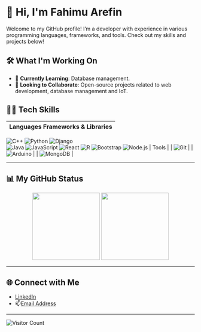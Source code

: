 
# 👋 Hi, I'm Fahimu Arefin

Welcome to my GitHub profile! I’m a developer with experience in various programming languages, frameworks, and tools. Check out my skills and projects below!

## 🛠️ What I'm Working On

- 🌱 **Currently Learning**: Database management.
- 👯 **Looking to Collaborate**: Open-source projects related to web development, database management and IoT.

  
## 👨‍💻 Tech Skills
| Languages  Frameworks & Libraries |
|-----------------------------------| 
![C++](https://img.shields.io/badge/-C++-00599C?style=flat&logo=c%2B%2B&logoColor=white)   ![Python](https://img.shields.io/badge/-Python-3776AB?style=flat&logo=python&logoColor=white)   ![Django](https://img.shields.io/badge/-Django-092E20?style=flat&logo=django)          
![Java](https://img.shields.io/badge/-Java-007396?style=flat&logo=java&logoColor=white)   ![JavaScript](https://img.icons8.com/color/48/000000/javascript.png)   ![React](https://img.shields.io/badge/-React-61DAFB?style=flat&logo=react&logoColor=black)
![R](https://img.shields.io/badge/-R-276DC3?style=flat&logo=r&logoColor=white)   ![Bootstrap](https://img.shields.io/badge/-Bootstrap-7952B3?style=flat&logo=bootstrap)   ![Node.js](https://img.shields.io/badge/-Node.js-339933?style=flat&logo=node.js&logoColor=white)
| Tools     |
| ![Git](https://img.shields.io/badge/-Git-F05032?style=flat&logo=git&logoColor=white) |
| ![Arduino](https://img.shields.io/badge/-Arduino-00979D?style=flat&logo=arduino&logoColor=white) | 
| ![MongoDB](https://img.shields.io/badge/-MongoDB-47A248?style=flat&logo=mongodb&logoColor=white) |

---
## 📊 My GitHub Status

<div align="center">
  <img height="180em" src="https://github-readme-stats.vercel.app/api?username=Fahimul-06&show_icons=true&hide_border=true&theme=radical" />
  <img height="180em" src="https://github-readme-stats.vercel.app/api/top-langs/?username=Fahimul-06&layout=compact&theme=radical" />
</div>

---

## 🌐 Connect with Me

- [LinkedIn](https://www.linkedin.com/in/yourusername)
- 📫[Email Address](mailto:arefinshowrav2000@gmail.com)

---

![Visitor Count](https://komarev.com/ghpvc/?username=Fahimul-06e&color=blue)

<!---
Fahimul-06/Fahimul-06 is a ✨ special ✨ repository because its `README.md` (this file) appears on your GitHub profile.
You can click the Preview link to take a look at your changes.
--->
